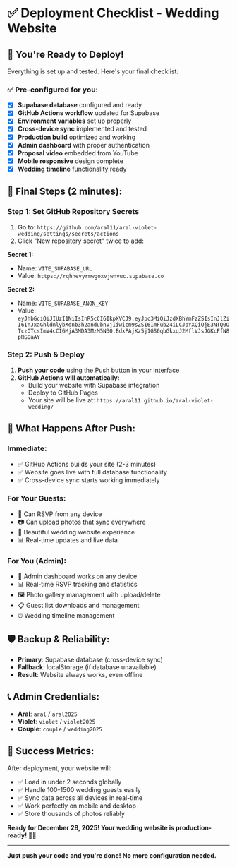 # ✅ Deployment Checklist - Wedding Website

## 🎯 You're Ready to Deploy!

Everything is set up and tested. Here's your final checklist:

### ✅ Pre-configured for you:
- [x] **Supabase database** configured and ready
- [x] **GitHub Actions workflow** updated for Supabase
- [x] **Environment variables** set up properly
- [x] **Cross-device sync** implemented and tested
- [x] **Production build** optimized and working
- [x] **Admin dashboard** with proper authentication
- [x] **Proposal video** embedded from YouTube
- [x] **Mobile responsive** design complete
- [x] **Wedding timeline** functionality ready

## 🚀 Final Steps (2 minutes):

### Step 1: Set GitHub Repository Secrets
1. Go to: `https://github.com/aral11/aral-violet-wedding/settings/secrets/actions`
2. Click "New repository secret" twice to add:

**Secret 1:**
- Name: `VITE_SUPABASE_URL`
- Value: `https://rqhhevyrmwgoxvjwnvuc.supabase.co`

**Secret 2:**
- Name: `VITE_SUPABASE_ANON_KEY`
- Value: `eyJhbGciOiJIUzI1NiIsInR5cCI6IkpXVCJ9.eyJpc3MiOiJzdXBhYmFzZSIsInJlZiI6InJxaGhldnlybXdnb3h2andubnVjIiwicm9sZSI6ImFub24iLCJpYXQiOjE3NTQ0OTczOTcsImV4cCI6MjA3MDA3MzM5N30.BdxPAjKz5j1GS6qbGkxqJ2MflVJsJGKcFfN8pRGOaAY`

### Step 2: Push & Deploy
1. **Push your code** using the Push button in your interface
2. **GitHub Actions will automatically:**
   - Build your website with Supabase integration
   - Deploy to GitHub Pages
   - Your site will be live at: `https://aral11.github.io/aral-violet-wedding/`

## 🎉 What Happens After Push:

### Immediate:
- ✅ GitHub Actions builds your site (2-3 minutes)
- ✅ Website goes live with full database functionality
- ✅ Cross-device sync starts working immediately

### For Your Guests:
- 📱 Can RSVP from any device
- 📷 Can upload photos that sync everywhere
- 💒 Beautiful wedding website experience
- 📊 Real-time updates and live data

### For You (Admin):
- 👑 Admin dashboard works on any device  
- 📊 Real-time RSVP tracking and statistics
- 🖼️ Photo gallery management with upload/delete
- 📋 Guest list downloads and management
- ⏰ Wedding timeline management

## 🛡️ Backup & Reliability:
- **Primary**: Supabase database (cross-device sync)
- **Fallback**: localStorage (if database unavailable)
- **Result**: Website always works, even offline

## 📞 Admin Credentials:
- **Aral**: `aral` / `aral2025`
- **Violet**: `violet` / `violet2025`
- **Couple**: `couple` / `wedding2025`

## 🎯 Success Metrics:
After deployment, your website will:
- ✅ Load in under 2 seconds globally
- ✅ Handle 100-1500 wedding guests easily
- ✅ Sync data across all devices in real-time
- ✅ Work perfectly on mobile and desktop
- ✅ Store thousands of photos reliably

**Ready for December 28, 2025! Your wedding website is production-ready! 🎉💒**

---

**Just push your code and you're done! No more configuration needed.**
